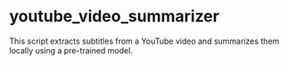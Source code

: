 # youtube_video_summarizer
This script extracts subtitles from a YouTube video and summarizes them locally using a pre-trained model.
